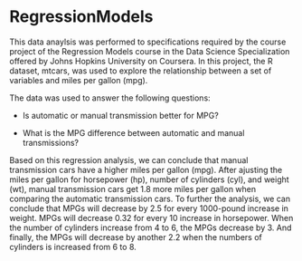 # RegressionModels

This data anaylsis was performed to specifications required by the course project of the Regression Models course in the Data Science Specialization offered by Johns Hopkins University on Coursera. In this project, the R dataset, mtcars, was used to explore the relationship between a set of variables and miles per gallon (mpg).

The data was used to answer the following questions:

* Is automatic or manual transmission better for MPG?

* What is the MPG difference between automatic and manual transmissions?

Based on this regression analysis, we can conclude that manual transmission cars have a higher miles per gallon (mpg). After ajusting the miles per gallon for horsepower (hp), number of cylinders (cyl), and weight (wt), manual transmission cars get 1.8 more miles per gallon when comparing the automatic transmission cars. To further the analysis, we can conclude that MPGs will decrease by 2.5 for every 1000-pound increase in weight. MPGs will decrease 0.32 for every 10 increase in horsepower. When the number of cylinders increase from 4 to 6, the MPGs decrease by 3. And finally, the MPGs will decrease by another 2.2 when the numbers of cylinders is increased from 6 to 8.
